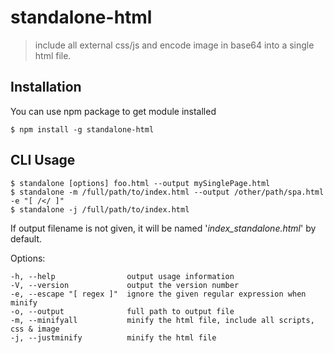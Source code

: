 # standalone-html

> include all external css/js and encode image in base64 into a single html file.

## Installation

You can use npm package to get module installed
```
$ npm install -g standalone-html
```

## CLI Usage 
```
$ standalone [options] foo.html --output mySinglePage.html
$ standalone -m /full/path/to/index.html --output /other/path/spa.html -e "[ /</ ]"
$ standalone -j /full/path/to/index.html 
```
If output filename is not given, it will be named '_index_standalone.html_' by default.

  Options:

    -h, --help                output usage information
    -V, --version             output the version number
    -e, --escape "[ regex ]"  ignore the given regular expression when minify
    -o, --output              full path to output file
    -m, --minifyall           minify the html file, include all scripts, css & image
    -j, --justminify          minify the html file

